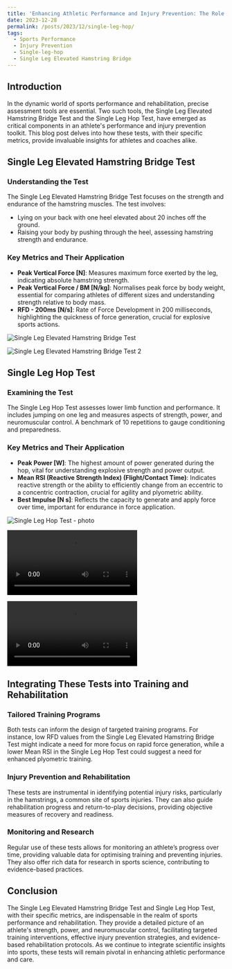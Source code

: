 ```yaml
---
title: 'Enhancing Athletic Performance and Injury Prevention: The Role of the Single Leg Elevated Hamstring Bridge and Single Leg Hop Tests'
date: 2023-12-28
permalink: /posts/2023/12/single-leg-hop/
tags:
  - Sports Performance
  - Injury Prevention
  - Single-leg-hop
  - Single Leg Elevated Hamstring Bridge
---
```


## Introduction

In the dynamic world of sports performance and rehabilitation, precise assessment tools are essential. Two such tools, the Single Leg Elevated Hamstring Bridge Test and the Single Leg Hop Test, have emerged as critical components in an athlete's performance and injury prevention toolkit. This blog post delves into how these tests, with their specific metrics, provide invaluable insights for athletes and coaches alike.

## Single Leg Elevated Hamstring Bridge Test

### Understanding the Test

The Single Leg Elevated Hamstring Bridge Test focuses on the strength and endurance of the hamstring muscles. The test involves:

- Lying on your back with one heel elevated about 20 inches off the ground.
- Raising your body by pushing through the heel, assessing hamstring strength and endurance.

### Key Metrics and Their Application

- **Peak Vertical Force [N]**: Measures maximum force exerted by the leg, indicating absolute hamstring strength.
- **Peak Vertical Force / BM [N/kg]**: Normalises peak force by body weight, essential for comparing athletes of different sizes and understanding strength relative to body mass.
- **RFD - 200ms [N/s]**: Rate of Force Development in 200 milliseconds, highlighting the quickness of force generation, crucial for explosive sports actions.

![Single Leg Elevated Hamstring Bridge Test](https://kelza23.github.io/images/single-leg-elevated-bridge-test-photo.jpg)

![Single Leg Elevated Hamstring Bridge Test 2](https://kelza23.github.io/images/single-leg-elevated-bridge-test-photo-2.jpg)

## Single Leg Hop Test

### Examining the Test

The Single Leg Hop Test assesses lower limb function and performance. It includes jumping on one leg and measures aspects of strength, power, and neuromuscular control. A benchmark of 10 repetitions to gauge conditioning and preparedness.

### Key Metrics and Their Application

- **Peak Power [W]**: The highest amount of power generated during the hop, vital for understanding explosive strength and power output.
- **Mean RSI (Reactive Strength Index) (Flight/Contact Time)**: Indicates reactive strength or the ability to efficiently change from an eccentric to a concentric contraction, crucial for agility and plyometric ability.
- **Best Impulse [N s]**: Reflects the capacity to generate and apply force over time, important for endurance in force application.

![Single Leg Hop Test - photo](https://kelza23.github.io/images/single-leg-hop-test-photo.jpg)

![Single Leg Hop Test - video](https://kelza23.github.io/images/single-leg-hop-test-video.mp4)

![Single Leg Hop Test - video 2](https://kelza23.github.io/images/single-leg-hop-test-video-2.mp4)

## Integrating These Tests into Training and Rehabilitation

### Tailored Training Programs

Both tests can inform the design of targeted training programs. For instance, low RFD values from the Single Leg Elevated Hamstring Bridge Test might indicate a need for more focus on rapid force generation, while a lower Mean RSI in the Single Leg Hop Test could suggest a need for enhanced plyometric training.

### Injury Prevention and Rehabilitation

These tests are instrumental in identifying potential injury risks, particularly in the hamstrings, a common site of sports injuries. They can also guide rehabilitation progress and return-to-play decisions, providing objective measures of recovery and readiness.

### Monitoring and Research

Regular use of these tests allows for monitoring an athlete’s progress over time, providing valuable data for optimising training and preventing injuries. They also offer rich data for research in sports science, contributing to evidence-based practices.

## Conclusion

The Single Leg Elevated Hamstring Bridge Test and Single Leg Hop Test, with their specific metrics, are indispensable in the realm of sports performance and rehabilitation. They provide a detailed picture of an athlete's strength, power, and neuromuscular control, facilitating targeted training interventions, effective injury prevention strategies, and evidence-based rehabilitation protocols. As we continue to integrate scientific insights into sports, these tests will remain pivotal in enhancing athletic performance and care. 


